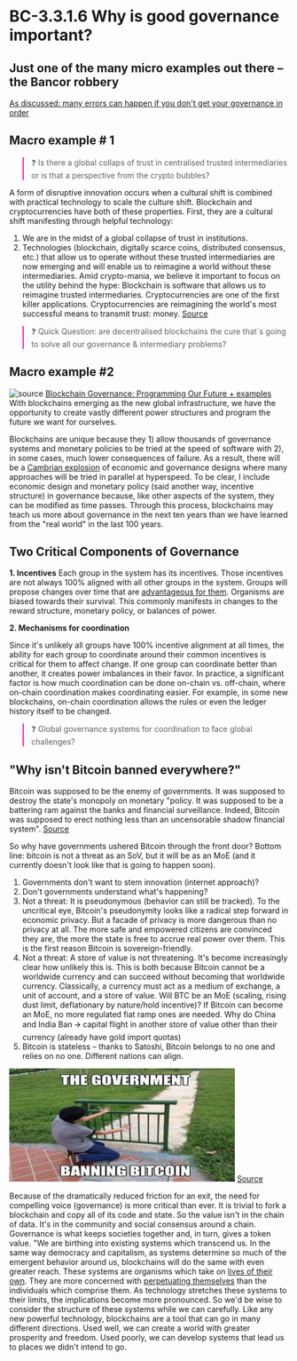 # BC-3.3.1.6 Why is good governance important? 


## Just one of the many micro examples out there – the Bancor robbery 

[As discussed: many errors can happen if you don't get your governance in order](https://medium.com/orbs-network/the-great-bancor-robbery-and-what-we-should-learn-from-it-185a0a90afb4)

## Macro example # 1

<blockquote style="border-color: #ff0bac">❓ Is there a global collaps of trust in centralised trusted intermediaries or is that a perspective from the crypto bubbles? </blockquote>

A form of disruptive innovation occurs when a cultural shift is combined with practical technology to scale the culture shift. Blockchain and cryptocurrencies have both of these properties. First, they are a cultural shift manifesting through helpful technology:
1.	We are in the midst of a global collapse of trust in institutions.
2.	Technologies (blockchain, digitally scarce coins, distributed consensus, etc.) that allow us to operate without these trusted intermediaries are now emerging and will enable us to reimagine a world without these intermediaries.
Amid crypto-mania, we believe it important to focus on the utility behind the hype: Blockchain is software that allows us to reimagine trusted intermediaries. Cryptocurrencies are one of the first killer applications. Cryptocurrencies are reimagining the world's most successful means to transmit trust: money. [Source]( https://medium.com/@ElectricCapital/reimagining-trusted-intermediaries-91a3840e0f)

<blockquote style="border-color: #ff0bac">❓ Quick Question: are decentralised blockchains the cure that´s going to solve all our governance & intermediary problems? </blockquote>

## Macro example #2

![source]( https://miro.medium.com/max/2000/1*N7VAEAH8-_Sqxmy8_0bgNQ.png) 
[Blockchain Governance: Programming Our Future + examples]( https://medium.com/@FEhrsam/blockchain-governance-programming-our-future-c3bfe30f2d74)
With blockchains emerging as the new global infrastructure, we have the opportunity to create vastly different power structures and program the future we want for ourselves. 

Blockchains are unique because they 1) allow thousands of governance systems and monetary policies to be tried at the speed of software with 2), in some cases, much lower consequences of failure. As a result, there will be a [Cambrian explosion]( https://en.wikipedia.org/wiki/Cambrian_explosion) of economic and governance designs where many approaches will be tried in parallel at hyperspeed. To be clear, I include economic design and monetary policy (said another way, incentive structure) in governance because, like other aspects of the system, they can be modified as time passes. Through this process, blockchains may teach us more about governance in the next ten years than we have learned from the "real world" in the last 100 years.

## Two Critical Components of Governance

**1. Incentives**
Each group in the system has its incentives. Those incentives are not always 100% aligned with all other groups in the system. Groups will propose changes over time that are [advantageous for them]( https://www.monticello.org/site/jefferson/natural-progress-things-spurious-quotation). Organisms are biased towards their survival. This commonly manifests in changes to the reward structure, monetary policy, or balances of power.

**2. Mechanisms for coordination**

Since it's unlikely all groups have 100% incentive alignment at all times, the ability for each group to coordinate around their common incentives is critical for them to affect change. If one group can coordinate better than another, it creates power imbalances in their favor.
In practice, a significant factor is how much coordination can be done on-chain vs. off-chain, where on-chain coordination makes coordinating easier. For example, in some new blockchains, on-chain coordination allows the rules or even the ledger history itself to be changed.


<blockquote style="border-color: #ff0bac">❓ Global governance systems for coordination to face global challenges? </blockquote>

## "Why isn't Bitcoin banned everywhere?" 

Bitcoin was supposed to be the enemy of governments. It was supposed to destroy the state's monopoly on monetary "policy. It was supposed to be a battering ram against the banks and financial surveillance. Indeed, Bitcoin was supposed to erect nothing less than an uncensorable shadow financial system". [Source]( https://hackernoon.com/why-isnt-bitcoin-banned-everywhere-32a2caec90)

So why have governments ushered Bitcoin through the front door? Bottom line: bitcoin is not a threat as an SoV, but it will be as an MoE (and it currently doesn't look like that is going to happen soon). 

1.	Governments don't want to stem innovation (internet approach)? 
2.	Don't governments understand what's happening? 
3.	Not a threat: It is pseudonymous (behavior can still be tracked). To the uncritical eye, Bitcoin's pseudonymity looks like a radical step forward in economic privacy. But a facade of privacy is more dangerous than no privacy at all. The more safe and empowered citizens are convinced they are, the more the state is free to accrue real power over them. This is the first reason Bitcoin is sovereign-friendly.
4.	Not a threat: A store of value is not threatening. It's become increasingly clear how unlikely this is. This is both because Bitcoin cannot be a worldwide currency and can succeed without becoming that worldwide currency. Classically, a currency must act as a medium of exchange, a unit of account, and a store of value. Will BTC be an MoE (scaling, rising dust limit, deflationary by nature/hold incentive)? If Bitcoin can become an MoE, no more regulated fiat ramp ones are needed. Why do China and India Ban 🡪 capital flight in another store of value other than their currency (already have gold import quotas) 
5.	Bitcoin is stateless – thanks to Satoshi, Bitcoin belongs to no one and relies on no one. Different nations can align. 

![Source]( https://raw.githubusercontent.com/koiosonline/literature-images/main/blockchain-level3/bc-3-3-1-6-why-is-good-governance-important-image1.jpg)
[Source]( https://raw.githubusercontent.com/koiosonline/literature-images/main/blockchain-level3/bc-3-3-1-6-why-is-good-governance-important-image1.jpg)

Because of the dramatically reduced friction for an exit, the need for compelling voice (governance) is more critical than ever. It is trivial to fork a blockchain and copy all of its code and state. So the value isn't in the chain of data. It's in the community and social consensus around a chain. Governance is what keeps societies together and, in turn, gives a token value.
"We are birthing into existing systems which transcend us. In the same way democracy and capitalism, as systems determine so much of the emergent behavior around us, blockchains will do the same with even greater reach. These systems are organisms which take on [lives of their own]( http://slatestarcodex.com/2014/07/30/meditations-on-moloch/). They are more concerned with [perpetuating themselves]( https://en.wikipedia.org/wiki/Instrumental_convergence) than the individuals which comprise them. As technology stretches these systems to their limits, the implications become more pronounced. So we'd be wise to consider the structure of these systems while we can carefully. Like any new powerful technology, blockchains are a tool that can go in many different directions. Used well, we can create a world with greater prosperity and freedom. Used poorly, we can develop systems that lead us to places we didn't intend to go.

 



